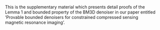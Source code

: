 This is the supplementary material which presents detail proofs of the Lemma 1 and bounded property of the BM3D denoiser in our paper entitled ‘Provable bounded denoisers for constrained compressed sensing magnetic resonance imaging’.
